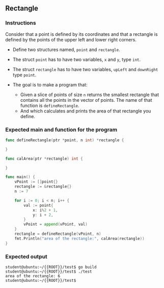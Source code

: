 ## Rectangle

### Instructions

Consider that a point is defined by its coordinates and that a rectangle
is defined by the points of the upper left and lower right corners.

-   Define two structures named, `point` and `rectangle`.

-   The struct `point` has to have two variables, `x` and `y`, type `int`.

-   The struct `rectangle` has to have two variables, `upLeft` and `downRight` type `point`.

-   The goal is to make a program that:
    -   Given a slice of points of size `n` returns the smallest rectangle that contains all the points in the vector of points. The name of that function is `defineRectangle`.
    -   And which calculates and prints the area of that rectangle you define.

### Expected main and function for the program

```go
func defineRectangle(ptr *point, n int) *rectangle {

}

func calArea(ptr *rectangle) int {

}

func main() {
	vPoint := []point{}
	rectangle := &rectangle{}
	n := 7

	for i := 0; i < n; i++ {
		val := point{
			x: i%2 + 1,
			y: i + 2,
		}
		vPoint = append(vPoint, val)
	}
	rectangle = defineRectangle(vPoint, n)
	fmt.Println("area of the rectangle:", calArea(rectangle))
}
```

### Expected output

```console
student@ubuntu:~/{{ROOT}}/test$ go build
student@ubuntu:~/{{ROOT}}/test$ ./test
area of the rectangle: 6
student@ubuntu:~/{{ROOT}}/test$
```
